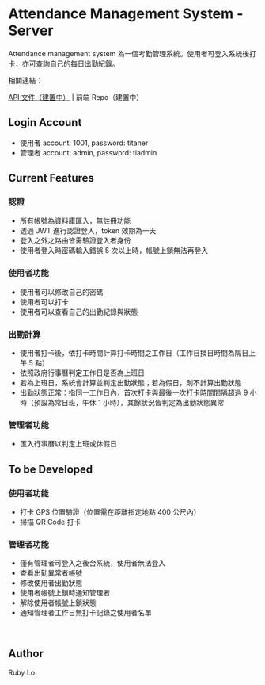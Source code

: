 # Attendance Management System - Server
Attendance management system 為一個考勤管理系統。使用者可登入系統後打卡，亦可查詢自己的每日出勤紀錄。

相關連結：

[API 文件（建置中）](https://dry-ridge-01972.herokuapp.com/api-doc/) | 前端 Repo（建置中）

## Login Account
- 使用者 account: 1001, password: titaner
- 管理者 account: admin, password: tiadmin


## Current Features
### 認證
- 所有帳號為資料庫匯入，無註冊功能
- 透過 JWT 進行認證登入，token 效期為一天
- 登入之外之路由皆需驗證登入者身份
- 使用者登入時密碼輸入錯誤 5 次以上時，帳號上鎖無法再登入

### 使用者功能
- 使用者可以修改自己的密碼
- 使用者可以打卡
- 使用者可以查看自己的出勤紀錄與狀態

### 出勤計算
- 使用者打卡後，依打卡時間計算打卡時間之工作日（工作日換日時間為隔日上午 5 點）
- 依照政府行事曆判定工作日是否為上班日
- 若為上班日，系統會計算並判定出勤狀態；若為假日，則不計算出勤狀態
- 出勤狀態正常：指同一工作日內，首次打卡與最後一次打卡時間間隔超過 9 小時（預設為常日班，午休 1 小時），其餘狀況皆判定為出勤狀態異常

### 管理者功能
- 匯入行事曆以判定上班或休假日


## To be Developed
### 使用者功能
- 打卡 GPS 位置驗證（位置需在距離指定地點 400 公尺內）
- 掃描 QR Code 打卡

### 管理者功能
- 僅有管理者可登入之後台系統，使用者無法登入
- 查看出勤異常者帳號
- 修改使用者出勤狀態
- 使用者帳號上鎖時通知管理者
- 解除使用者帳號上鎖狀態
- 通知管理者工作日無打卡記錄之使用者名單

<br>

## Author
Ruby Lo